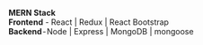 **MERN Stack**<br>
**Frontend** - React | Redux | React Bootstrap<br>
**Backend** - Node | Express | MongoDB | mongoose
